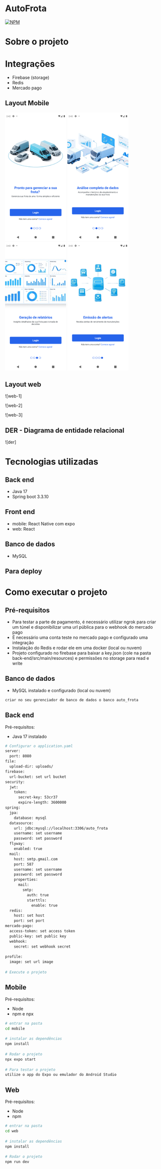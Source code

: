 # AutoFrota
[![NPM](https://img.shields.io/npm/l/react)](https://github.com/alexsanderkafka/autofrota/blob/main/LICENSE) 

# Sobre o projeto

# Integrações
- Firebase (storage)
- Redis
- Mercado pago

## Layout Mobile
<img src="https://github.com/alexsanderkafka/autofrota/blob/main/assets/onboarding_1.png" alt="mobile-1" width="200"/>
<img src="https://github.com/alexsanderkafka/autofrota/blob/main/assets/onboarding_2.png" alt="mobile-1" width="200"/>
<img src="https://github.com/alexsanderkafka/autofrota/blob/main/assets/onboarding_3.png" alt="mobile-1" width="200"/>
<img src="https://github.com/alexsanderkafka/autofrota/blob/main/assets/onboarding_4.png" alt="mobile-1" width="200"/>

## Layout web
![web-1]

![web-2]

![web-3]

## DER - Diagrama de entidade relacional
![der]

# Tecnologias utilizadas
## Back end
- Java 17
- Spring boot 3.3.10

## Front end
- mobile: React Native com expo
- web: React

## Banco de dados
- MySQL

## Para deploy

# Como executar o projeto
## Pré-requisitos
- Para testar a parte de pagamento, é necessário utilizar ngrok para criar um túnel e disponibilizar uma url pública para o webhook do mercado pago
- É necessário uma conta teste no mercado pago e configurado uma integração
- Instalação do Redis e rodar ele em uma docker (local ou nuvem)
- Projeto configurado no firebase para baixar a key.json (cole na pasta back-end/src/main/resources) e permissões no storage para read e write

## Banco de dados
- MySQL instalado e configurado (local ou nuvem)
  
```bash
criar no seu gerenciador de banco de dados o banco auto_frota
```

## Back end
Pré-requisitos: 
- Java 17 instalado

```bash
# Configurar o application.yaml
server:
  port: 8080
file:
  upload-dir: uploads/
firebase:
  url-bucket: set url bucket
security:
  jwt:
    token:
      secret-key: 53cr37
      expire-length: 3600000
spring:
  jpa:
    database: mysql
  datasource:
    url: jdbc:mysql://localhost:3306/auto_frota
    username: set username
    password: set password
  flyway:
    enabled: true
  mail:
    host: smtp.gmail.com
    port: 587
    username: set username
    password: set password
    properties:
      mail: 
        smtp: 
          auth: true
          starttls: 
            enable: true
  redis:
    host: set host
    port: set port
mercado-pago:
  access-token: set access token
  public-key: set public key
  webhook:
    secret: set webhook secret

profile:
  image: set url image

# Execute o projeto
```

## Mobile
Pré-requisitos: 
- Node
- npm e npx
  
```bash
# entrar na pasta
cd mobile

# instalar as dependências
npm install

# Rodar o projeto
npx expo start

# Para testar o projeto
utilize o app do Expo ou emulador do Android Studio
```

## Web
Pré-requisitos: 
- Node
- npm

```bash
# entrar na pasta
cd web

# instalar as dependências
npm install

# Rodar o projeto
npm run dev
```
  
